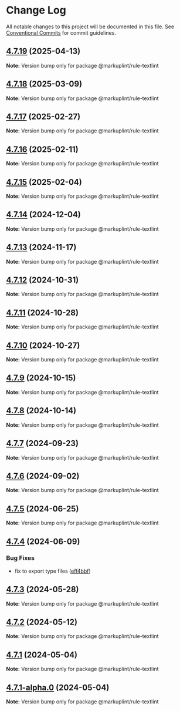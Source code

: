 # Change Log

All notable changes to this project will be documented in this file.
See [Conventional Commits](https://conventionalcommits.org) for commit guidelines.

## [4.7.19](https://github.com/markuplint/markuplint/compare/@markuplint/rule-textlint@4.7.18...@markuplint/rule-textlint@4.7.19) (2025-04-13)

**Note:** Version bump only for package @markuplint/rule-textlint

## [4.7.18](https://github.com/markuplint/markuplint/compare/@markuplint/rule-textlint@4.7.17...@markuplint/rule-textlint@4.7.18) (2025-03-09)

**Note:** Version bump only for package @markuplint/rule-textlint

## [4.7.17](https://github.com/markuplint/markuplint/compare/@markuplint/rule-textlint@4.7.16...@markuplint/rule-textlint@4.7.17) (2025-02-27)

**Note:** Version bump only for package @markuplint/rule-textlint

## [4.7.16](https://github.com/markuplint/markuplint/compare/@markuplint/rule-textlint@4.7.15...@markuplint/rule-textlint@4.7.16) (2025-02-11)

**Note:** Version bump only for package @markuplint/rule-textlint

## [4.7.15](https://github.com/markuplint/markuplint/compare/@markuplint/rule-textlint@4.7.14...@markuplint/rule-textlint@4.7.15) (2025-02-04)

**Note:** Version bump only for package @markuplint/rule-textlint

## [4.7.14](https://github.com/markuplint/markuplint/compare/@markuplint/rule-textlint@4.7.13...@markuplint/rule-textlint@4.7.14) (2024-12-04)

**Note:** Version bump only for package @markuplint/rule-textlint

## [4.7.13](https://github.com/markuplint/markuplint/compare/@markuplint/rule-textlint@4.7.12...@markuplint/rule-textlint@4.7.13) (2024-11-17)

**Note:** Version bump only for package @markuplint/rule-textlint

## [4.7.12](https://github.com/markuplint/markuplint/compare/@markuplint/rule-textlint@4.7.11...@markuplint/rule-textlint@4.7.12) (2024-10-31)

**Note:** Version bump only for package @markuplint/rule-textlint

## [4.7.11](https://github.com/markuplint/markuplint/compare/@markuplint/rule-textlint@4.7.10...@markuplint/rule-textlint@4.7.11) (2024-10-28)

**Note:** Version bump only for package @markuplint/rule-textlint

## [4.7.10](https://github.com/markuplint/markuplint/compare/@markuplint/rule-textlint@4.7.9...@markuplint/rule-textlint@4.7.10) (2024-10-27)

**Note:** Version bump only for package @markuplint/rule-textlint

## [4.7.9](https://github.com/markuplint/markuplint/compare/@markuplint/rule-textlint@4.7.8...@markuplint/rule-textlint@4.7.9) (2024-10-15)

**Note:** Version bump only for package @markuplint/rule-textlint

## [4.7.8](https://github.com/markuplint/markuplint/compare/@markuplint/rule-textlint@4.7.7...@markuplint/rule-textlint@4.7.8) (2024-10-14)

**Note:** Version bump only for package @markuplint/rule-textlint

## [4.7.7](https://github.com/markuplint/markuplint/compare/@markuplint/rule-textlint@4.7.6...@markuplint/rule-textlint@4.7.7) (2024-09-23)

**Note:** Version bump only for package @markuplint/rule-textlint

## [4.7.6](https://github.com/markuplint/markuplint/compare/@markuplint/rule-textlint@4.7.5...@markuplint/rule-textlint@4.7.6) (2024-09-02)

**Note:** Version bump only for package @markuplint/rule-textlint

## [4.7.5](https://github.com/markuplint/markuplint/compare/@markuplint/rule-textlint@4.7.4...@markuplint/rule-textlint@4.7.5) (2024-06-25)

**Note:** Version bump only for package @markuplint/rule-textlint

## [4.7.4](https://github.com/markuplint/markuplint/compare/@markuplint/rule-textlint@4.7.3...@markuplint/rule-textlint@4.7.4) (2024-06-09)

### Bug Fixes

- fix to export type files ([eff4bbf](https://github.com/markuplint/markuplint/commit/eff4bbfd127574809dc5e15d7cafe87699758ee0))

## [4.7.3](https://github.com/markuplint/markuplint/compare/@markuplint/rule-textlint@4.7.2...@markuplint/rule-textlint@4.7.3) (2024-05-28)

**Note:** Version bump only for package @markuplint/rule-textlint

## [4.7.2](https://github.com/markuplint/markuplint/compare/@markuplint/rule-textlint@4.7.1...@markuplint/rule-textlint@4.7.2) (2024-05-12)

**Note:** Version bump only for package @markuplint/rule-textlint

## [4.7.1](https://github.com/markuplint/markuplint/compare/@markuplint/rule-textlint@4.7.1-alpha.0...@markuplint/rule-textlint@4.7.1) (2024-05-04)

**Note:** Version bump only for package @markuplint/rule-textlint

## [4.7.1-alpha.0](https://github.com/markuplint/markuplint/compare/@markuplint/rule-textlint@4.7.0...@markuplint/rule-textlint@4.7.1-alpha.0) (2024-05-04)

**Note:** Version bump only for package @markuplint/rule-textlint
